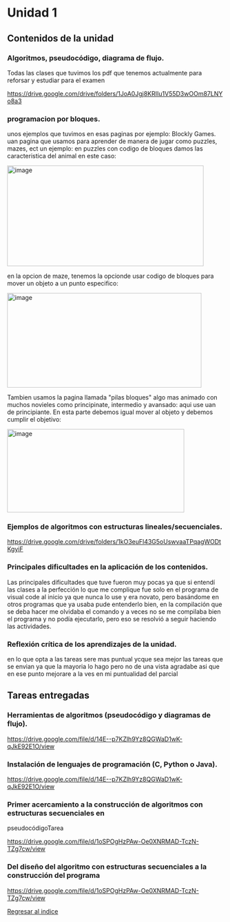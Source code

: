 # Unidad 1
## Contenidos de la unidad
### Algoritmos, pseudocódigo, diagrama de flujo.
Todas las clases que tuvimos los pdf que tenemos actualmente para reforsar  y estudiar para el examen

https://drive.google.com/drive/folders/1JoA0Jgj8KRIIu1V55D3wOOm87LNYo8a3

### programacion por bloques.

unos ejemplos que tuvimos en esas paginas por ejemplo:
Blockly Games. uan pagina que usamos para aprender de manera de jugar como puzzles, mazes, ect un ejemplo:
en puzzles con codigo de bloques damos las caracteristica del animal en este caso:

<img width="456" height="233" alt="image" src="https://github.com/user-attachments/assets/7bd0f277-01fa-41e6-97cc-4baaa5a86775" />

en la opcion de maze, tenemos la opcionde usar codigo de bloques para mover un objeto a un punto especifico:

<img width="451" height="219" alt="image" src="https://github.com/user-attachments/assets/2cc5a27c-ec00-421c-8ea6-6e0b81d40818" />

Tambien usamos la pagina llamada "pilas bloques" algo mas animado con muchos novieles como principinate, intermedio y avansado:
aqui use uan de principiante. En esta parte debemos igual mover al objeto y debemos cumplir el objetivo:

<img width="411" height="193" alt="image" src="https://github.com/user-attachments/assets/e7096c20-e7f1-4e70-81a7-d020feb8eb6c" />

### Ejemplos de algoritmos con estructuras lineales/secuenciales.


https://drive.google.com/drive/folders/1kO3euFl43G5oUswvaaTPqagWODtKgyiF

### Principales dificultades en la aplicación de los contenidos.

Las principales dificultades que tuve fueron muy pocas ya que si
entendí las clases a la perfección lo que me complique fue solo en el
programa de visual code al inicio ya que nunca lo use y era novato, pero
basándome en otros programas que ya usaba pude entenderlo bien, en
la compilación que se deba hacer me olvidaba el comando y a veces no
se me compilaba bien el programa y no podía ejecutarlo, pero eso se
resolvió a seguir haciendo las actividades.

### Reflexión crítica de los aprendizajes de la unidad.

en lo que opta a las tareas sere mas puntual ycque sea mejor las tareas que se envian ya que
la mayoria lo hago pero no de una vista agradabe asi que en ese 
punto mejorare a la ves en mi puntualidad del parcial

## Tareas entregadas
### Herramientas de algoritmos (pseudocódigo y diagramas de flujo).
https://drive.google.com/file/d/14E--p7KZlh9Yz8QGWaD1wK-qJkE92E1O/view 

### Instalación de lenguajes de programación (C, Python o Java).

https://drive.google.com/file/d/14E--p7KZlh9Yz8QGWaD1wK-qJkE92E1O/view 

###  Primer acercamiento a la construcción de algoritmos con estructuras secuenciales en
pseudocódigoTarea

https://drive.google.com/file/d/1oSPOgHzPAw-Oe0XNRMAD-TczN-TZg7cw/view

### Del diseño del algoritmo con estructuras secuenciales a la construcción del programa
https://drive.google.com/file/d/1oSPOgHzPAw-Oe0XNRMAD-TczN-TZg7cw/view 

[Regresar al indice](index.md)
